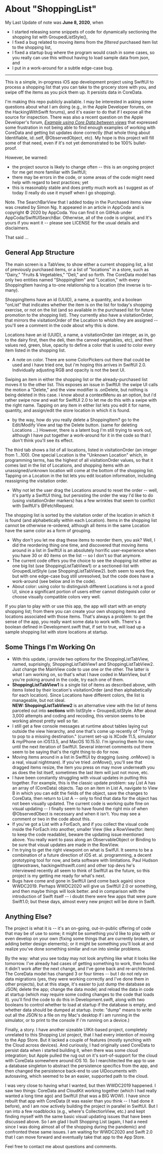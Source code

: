 #  About "ShoppingList"

My Last Update of note was **June 8, 2020**, when 
* I started releasing some snippets of code for dynamically sectioning the shopping list with GroupedListStyle(), 
* I fixed a bug related to moving items from the *filtered* purchased item list to the shopping list, 
* I fixed a startup bug where the program would crash in some cases, so you really can use this without having to load sample data from json, and 
* I put in a work-around for a subtle edge-case bug.

* * * * * *

This is a simple, in-progress iOS app development project using SwiftUI to process a shopping list that you can take to the grocery store with you, and swipe off the items as you pick them up.  It persists data in CoreData.

I'm making this repo publicly available.  I may be interested in asking some questions about what I am doing (e.g., in the Apple Developer forums, on the HackingWithSwift forums), and it's easier to do that if I expose all the source for inspection.  There was also a recent question on the Apple Developer's forum, *[Example using Core Data between views](https://forums.developer.apple.com/thread/133370)* that expressed some frustration in not being able to find enough examples of working with CoreData and getting list updates done correctly (that whole thing about Identifiable, id:\.self, @ObservedObject, etc).  My hope is this project will fill some of that need, even if it's not yet demonstrated to be 100% bullet-proof.

However, be warned: 

* the project source is likely to change often -- this is an ongoing project for me get more familiar with SwiftUI; 
* there may be errors in the code, or some areas of the code might need help with regard to best practices; yet
* this is reasonably stable and does pretty much work as I suggest as of today (I really do use it myself when I go shopping).

Note. The SearchBarView that I added today in the Purchased items view was created by Simon Ng.  It appeared in an article in AppCoda and is copyright © 2020 by AppCoda. You can find it on GitHub under AppCoda/SwiftUISearchBar.  Otherwise, all of the code is original,  and It's yours if you want it -- please see LICENSE for the usual details and disclaimers.

That said ...

## General App Structure

The main screen is a TabView, to show either a current shopping list, a list of previously purchased items, or a list of "locations" in a store, such as "Dairy," "Fruits & Vegetables," "Deli," and so forth.  The CoreData model has only two entities named "ShoppingItem" and "Location," with every ShoppingItem having a to-one relationship to a location (the inverse is to-many).

ShoppingItems have an id (UUID), a name, a quantity, and a boolean "onList" that indicates whether the item is on the list for today's shopping exercise, or not on the list (and so available in the purchased list for future promotion to the shopping list).    They currently also have a visitationOrder, that mirrors the visitationOrder of the Location to which they are assigned -- you'll see a comment in the code about why this is done.

Locations have an id (UUID), a name, a visitationOrder (an integer, as in, go to the dairy first, then the deli, then the canned vegetables, etc), and then values red, green, blue, opacity to define a color that is used to color every item listed in the shopping list.

* A note on color.  There are some ColorPickers out there that could be used and i have tried one, but i'm hoping this arrives in SwiftUI 2.0.  Individually adjusting RGB and opacity is not the best UI.  

Swiping an item in either the shopping list or the already-purchased list moves it to the other list.  This exposes an issue in SwiftUI: the swipe UI calls the motion a "Delete," and the view modifier is .onDelete, but nothing is being deleted in this case.  i know about a contextMenu as an option, but i'd rather swipe now and wait for SwiftUI 2.0 to let me do this with a swipe with the right name.  Tapping on any item in either list lets you edit it for name, quantity, and assign/edit the store location in which it is found.

* by the way, how do you really delete a ShoppingItem?  go to the Edit/Modify View and tap the Delete button. (same for deleting Locations ...)  However, there is a latent bug I'm still trying to work out, although I have put together a work-around for it in the code so that I don't think you'll see its effect.

The third tab shows a list of all locations, listed in visitationOrder (an integer from 1...100).  One special Location is the "Unknown Location" which, in programming terms, has the highest of all visitationOrder values, so that it comes last in the list of Locations, and shopping items with an unassigned/unknown location will come at the bottom of the shopping list.  Tapping on a Location in the list lets you edit location information, including reassigning the visitation order. 

* Why not let the user drag the Locations around to reset the order -- well, it's partly a SwiftUI thing, but persisting the order the way I'd like to do (using visitationOrder markers) has a few wrinkles that seem to conflict with SwiftUI's @FetchRequest.

The shopping list is sorted by the visitation order of the location in which it is found (and alphabetically within each Location).  Items in the shopping list cannot be otherwise re-ordered, although all items in the same Location have the same color as a form of grouping.

* Why don't you let me drag these items to reorder them, you ask?  Well, I did the reordering thing one time, and discovered that moving items around in a list in SwiftUI is an absolutely horrific user-experience when you have 30 or 40 items on the list -- so I don't so that anymore.  
* The current code offers you the choice to see the shopping list either as one big list (use ShoppingListTabView1) or a sectioned-list with GroupedListStyle (use ShoppingListTabView2).  both seem to work fine, but with one edge-case bug still unresolved, but the code does have a work-around (see below and in the code).
* About color: using color to distinguish different Locations is not a good UI, since a significant portion of users either cannot distinguish color or choose visually compatible colors very well. 

If you plan to play with or use this app, the app will start with an empty shopping list; from there you can create your own shopping items and locations associated with those items.  That's always a problem: to get the sense of the app, you really want some data to work with.  There's a boolean defined in Development.swift that, if set to true, will load up a sample shopping list with store locations at startup.


## Some Things I'm Working On

* With this update, i provide two options for the ShoppingListTabView, named, suprisingly, ShoppingListTabView1 and ShoppingListTabView2.  Just change the MainView code to use one or the other.  The latter is what I am working on, so that's what I have coded in MainView, but if you're poking around in the code, try each one of them.
* **ShoppingListTabView1** is a single list of items as described above, with items listed by their location's visitationOrder (and then alphabetically for each location).  Since Locations have different colors, the list is manageable, but not ideal.  
**NEW: ShoppingListTabView2** is an alternative view with the list of items parceled out into **sections** with listStyle = GroupedListStyle.  After about 3,000 attempts and coding and recoding, this version seems to be working almost pretty well so far. 
* I still get a few console messages at runtime about tables laying out outside the view hierarchy, and one that's come up recently of "Trying to pop to a missing destination." (current set-up is XCode 11.5, simulator & myiPhone on iOS13.5, and MacOS 10.15.5). I'm ignoring them for now, until the next iteration of SwiftUI. Several internet comments out there seem to be saying that's the right thing to do for now.
* Moving items around in a list in SwiftUI by dragging (using .onMove() is a real, visual nightmare).  If you've tried .onMove(), you'll see that dragged items resize, the item you press on may move underneath you as does the list itself, sometimes the last item will just not move, etc.
* I have been constantly struggling with visual updates in putting this together.  For example, this is the classic update problem: say List A has an array of (CoreData) objects.  Tap on an item in List A, navigate to View B in which you can edit the fields of the object, save the changes to CoreData, then return to List A -- only to find that data for the object has not been visually updated.  The current code is working quite fine on visual updating -- I finally seem to have found the right mix of when @ObservedObect is necessary and when it isn't. You may see a comment or two in the code about this.
* If you've got a List with a ForEach, and if you collect the visual code inside the ForEach into another, smaller View  (like a RowView(for: item) to keep the code readable), beware the updating issue mentioned above.  You really want to pass along an ObservableObject or Binding to be sure that visual updates are made in the RowView.
* I'm trying to get the right viewpoint on what is SwifUI.  It seems to be a combination of a future direction of iOS et. al. programming, a decent prototyping tool for now, and beta software with  limitations.  Paul Hudson (@twostraws, hackingwithswift.com) and other top devs he's interviewed recently all seem to think of SwiftUI as the future, so this project is my getting me ready for what's next.  
* Bugs have come and gone in SwiftUI (and come back again) since WWDC2019.  Perhaps WWDC2020 will give us SwiftUI 2.0 or something, and then maybe things will look better.  and in comparison with the introduction of Swift itself -- i doubt there were few apps that were pure Swift1.0; but these days, almost every new project will be done in Swift.

## Anything Else?

The project is what it is -- it's an on-going, out-in-public offering of code that may be of use to some; it might be something you'd like to play with or even develop on your own (fixing some things that are currently broken, or adding better design elements); or it might be something you'll look at and realize you've done something similar and run into similar problems.

By the way: what you see today may not look anything like what it looks like tomorrow.  I've already had cases of getting something to work, then found it didn't work after the next change, and I've gone back and re-architected.  The CoreData model has changed 3 or four times -- but I do not rely on data migrations (yes, they were working correctly and I've done them in other projects), but at this stage, it's easier to just dump the database as JSON; delete the app; change the data model; and reload the data in code at startup (which may require some coding changes to the code that loads it).  you'll find the code to do this in Development.swift, along with two booleans to control whether to load at startup if the database is empty, and whether data should be dumped at startup. (note: "dump" means to write out all the JSON to a file on my Mac's desktop if i am running in the simulator, or to print to the console if i'm running on a device.)

Finally, a story. I have another sizeable UIKit-based project, completely unrelated to this Shopping List project, that I had every intention of moving to the App Store. But it lacked a couple of features (mostly synching with the Cloud across devices). And curiously, I had originally used CoreData to persist data when i started building it, when there was some cloud integration; but Apple pulled the rug out on it's sort-of-support for the cloud with CoreData somewhere around iOS 10.  So I rearchitected the app to use a database singleton to abstract the persistence specifics from the app, and then changed the persistence back-end to use UIDocuments with autosaving, which seemed to be an easier, supported path to the cloud.

I was very close to having what I wanted, but then WWDC2019 happened.  I saw two things: CoreData and CloudKit working together (which I had really wanted a long time ago) and SwiftUI (that was a BIG WOW). I have since rebuilt that app with CoreData (it was easier than you think -- I had done it before), and I am now actively building the project in parallel in SwiftUI.  But I ran into a few roadblocks (e.g., where's CollectionView, etc.) and kept finding myself with the same basic visual updating issues that have been discussed above.  So I am glad I built Shopping List (again, I had a need since I was doing almost all of the shopping during the pandemic) and confronted these same issues. I am waiting for WWDC2020 and Swift 2.0 that I can move forward and eventually take that app to the App Store.

Feel free to contact me about questions and comments.
